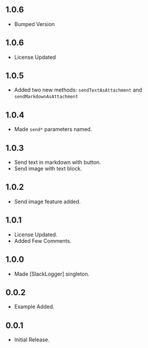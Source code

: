 ## 1.0.6

- Bumped Version
## 1.0.6

- License Updated
## 1.0.5

- Added two new methods: `sendTextAsAttachment` and `sendMarkdownAsAttachment`
## 1.0.4

- Made `send*` parameters named.

## 1.0.3

- Send text in markdown with button.
- Send image with text block.

## 1.0.2

- Send image feature added.

## 1.0.1

- License Updated.
- Added Few Comments.

## 1.0.0

- Made [SlackLogger] singleton.

## 0.0.2

- Example Added.

## 0.0.1

- Initial Release.
